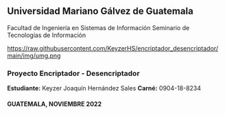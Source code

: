 ## Universidad Mariano Gálvez de Guatemala
Facultad de Ingeniería en Sistemas de Información
Seminario de Tecnologías de Información

https://raw.githubusercontent.com/KeyzerHS/encriptador_desencriptador/main/img/umg.png

### Proyecto Encriptador - Desencriptador

**Estudiante:** Keyzer Joaquín Hernández Sales
**Carné:** 0904-18-8234

#### GUATEMALA, NOVIEMBRE 2022